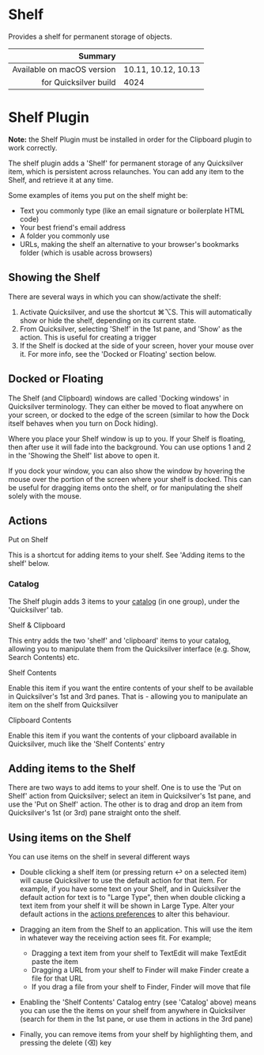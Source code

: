 # Shelf

Provides a shelf for permanent storage of objects.

 Summary                    | &nbsp; 
---------------------------:|:--------------------
 Available on macOS version | 10.11, 10.12, 10.13
      for Quicksilver build | 4024


# Shelf Plugin

**Note:** the Shelf Plugin must be installed in order for the Clipboard plugin
to work correctly.

The shelf plugin adds a 'Shelf' for permanent storage of any Quicksilver item,
which is persistent across relaunches. You can add any item to the Shelf, and
retrieve it at any time.

Some examples of items you put on the shelf might be:

  * Text you commonly type (like an email signature or boilerplate HTML code)
  * Your best friend's email address
  * A folder you commonly use
  * URLs, making the shelf an alternative to your browser's bookmarks folder (which is usable across browsers)

## Showing the Shelf

There are several ways in which you can show/activate the shelf:

  1. Activate Quicksilver, and use the shortcut ⌘⌥S. This will automatically show or hide the shelf, depending on its current state.
  2. From Quicksilver, selecting 'Shelf' in the 1st pane, and 'Show' as the action. This is useful for creating a trigger
  3. If the Shelf is docked at the side of your screen, hover your mouse over it. For more info, see the 'Docked or Floating' section below.

## Docked or Floating

The Shelf (and Clipboard) windows are called 'Docking windows' in Quicksilver
terminology. They can either be moved to float anywhere on your screen, or
docked to the edge of the screen (similar to how the Dock itself behaves when
you turn on Dock hiding).

Where you place your Shelf window is up to you. If your Shelf is floating,
then after use it will fade into the background. You can use options 1 and 2
in the 'Showing the Shelf' list above to open it.

If you dock your window, you can also show the window by hovering the mouse
over the portion of the screen where your shelf is docked. This can be useful
for dragging items onto the shelf, or for manipulating the shelf solely with
the mouse.

## Actions

Put on Shelf

    

This is a shortcut for adding items to your shelf. See 'Adding items to the
shelf' below.

### Catalog

The Shelf plugin adds 3 items to your
[catalog](qs://preferences#QSCatalogPrefPane) (in one group), under the
'Quicksilver' tab.

Shelf & Clipboard

    

This entry adds the two 'shelf' and 'clipboard' items to your catalog,
allowing you to manipulate them from the Quicksilver interface (e.g. Show,
Search Contents) etc.

Shelf Contents

    

Enable this item if you want the entire contents of your shelf to be available
in Quicksilver's 1st and 3rd panes. That is - allowing you to manipulate an
item on the shelf from Quicksilver

Clipboard Contents

    

Enable this item if you want the contents of your clipboard available in
Quicksilver, much like the 'Shelf Contents' entry

## Adding items to the Shelf

There are two ways to add items to your shelf. One is to use the 'Put on
Shelf' action from Quicksilver; select an item in Quicksilver's 1st pane, and
use the 'Put on Shelf' action. The other is to drag and drop an item from
Quicksilver's 1st (or 3rd) pane straight onto the shelf.

## Using items on the Shelf

You can use items on the shelf in several different ways

  * Double clicking a shelf item (or pressing return ↩ on a selected item) will cause Quicksilver to use the default action for that item. For example, if you have some text on your Shelf, and in Quicksilver the default action for text is to "Large Type", then when double clicking a text item from your shelf it will be shown in Large Type. Alter your default actions in the [actions preferences]() to alter this behaviour.

  * Dragging an item from the Shelf to an application. This will use the item in whatever way the receiving action sees fit. For example;

    * Dragging a text item from your shelf to TextEdit will make TextEdit paste the item
    * Dragging a URL from your shelf to Finder will make Finder create a file for that URL
    * If you drag a file from your shelf to Finder, Finder will move that file
  * Enabling the 'Shelf Contents' Catalog entry (see 'Catalog' above) means you can use the the items on your shelf from anywhere in Quicksilver (search for them in the 1st pane, or use them in actions in the 3rd pane)

  * Finally, you can remove items from your shelf by highlighting them, and pressing the delete (⌫) key